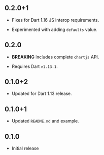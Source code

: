 ## 0.2.0+1

* Fixes for Dart 1.16 JS interop requirements.

* Experimented with adding `defaults` value.

## 0.2.0

* **BREAKING** Includes complete `chartjs` API.

* Requires Dart `v1.13.1`.

## 0.1.0+2

* Updated for Dart 1.13 release.

## 0.1.0+1

* Updated `README.md` and example.

## 0.1.0

* Initial release
